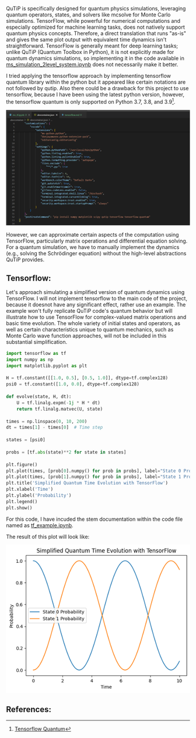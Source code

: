 QuTiP is specifically designed for quantum physics simulations, leveraging quantum operators, states, and solvers like mcsolve for Monte Carlo simulations. TensorFlow, while powerful for numerical computations and especially optimized for machine learning tasks, does not natively support quantum physics concepts.
Therefore, a direct translation that runs "as-is" and gives the same plot output with equivalent time dynamics isn't straightforward. TensorFlow is generally meant for deep learning tasks; unlike QuTiP (Quantum Toolbox in Python), it is not explicitly made for quantum dynamics simulations, so implementing it in the code available in [ms_simulation_2level_system.ipynb](https://github.com/ubsuny/MC-CP2P2024/blob/main/mc_simulation_2level_system.ipynb) does not necessarily make it better. 

I tried applying the tensorflow approach  by implementing tensorflow quantum library within the python but it appeared like certain notations are not followed by qutip. Also there could be a drawback for this project to use tensorflow, because I have been using the latest python version, however, the tensorflow quantum is only supported on Python 3.7, 3.8, and 3.9[^1].

![alt text](<visuals/devcontainer.png>)

However, we can approximate certain aspects of the computation using TensorFlow, particularly matrix operations and differential equation solving. For a quantum simulation, we have to manually implement the dynamics (e.g., solving the Schrödinger equation) without the high-level abstractions QuTiP provides.

## Tensorflow:
Let's approach simulating a simplified version of quantum dynamics using TensorFlow. I will not implement tensorflow to the main code of the project, because it doesnot have any significant effect, rather use an example. The example won't fully replicate  QuTiP code's quantum behavior but will illustrate how to use TensorFlow for complex-valued matrix operations and basic time evolution.
The whole variety of initial states and operators, as well as certain characteristics unique to quantum mechanics, such as Monte Carlo wave function approaches, will not be included in this substantial simplification. 
```python
import tensorflow as tf
import numpy as np
import matplotlib.pyplot as plt

H = tf.constant([[1.0, 0.5], [0.5, 1.0]], dtype=tf.complex128)
psi0 = tf.constant([1.0, 0.0], dtype=tf.complex128)

def evolve(state, H, dt):
    U = tf.linalg.expm(-1j * H * dt)
    return tf.linalg.matvec(U, state)

times = np.linspace(0, 10, 200)
dt = times[1] - times[0]  # Time step

states = [psi0]

probs = [tf.abs(state)**2 for state in states]

plt.figure()
plt.plot(times, [prob[0].numpy() for prob in probs], label="State 0 Probability")
plt.plot(times, [prob[1].numpy() for prob in probs], label="State 1 Probability")
plt.title('Simplified Quantum Time Evolution with TensorFlow')
plt.xlabel('Time')
plt.ylabel('Probability')
plt.legend()
plt.show()
```
For this code, I have incuded the stem documentation within the code file named as [tf_example.ipynb](https://github.com/ubsuny/MC-CP2P2024/blob/main/tf_example.ipynb).

The result of this plot will look like:

![alt text](visuals/tf_example_result.png)

## References:
[^1]: [Tensorflow Quantum](https://www.tensorflow.org/quantum/install)